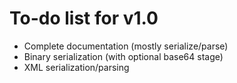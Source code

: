 # To-do list for v1.0

* Complete documentation (mostly serialize/parse)
* Binary serialization (with optional base64 stage)
* XML serialization/parsing
